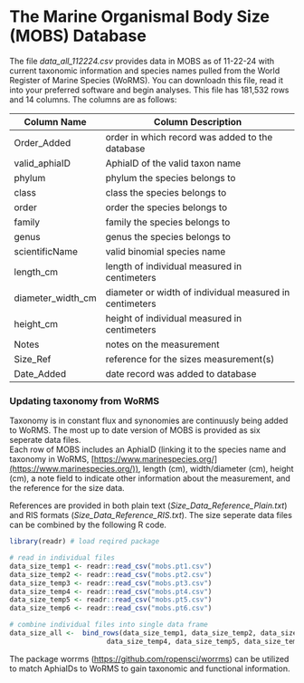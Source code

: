 # The Marine Organismal Body Size (MOBS) Database

The file *data\_all\_112224.csv* provides data in MOBS as of 11-22-24 with current taxonomic information and species names pulled from the World Register of Marine Species (WoRMS). You can downloadn this file, read it into your preferred software and begin analyses. This file has 181,532 rows and 14 columns. The columns are as follows:

|Column Name|Column Description|
|---|---|
|Order\_Added|order in which record was added to the database |
|valid\_aphiaID|AphiaID of the valid taxon name |
|phylum| phylum the species belongs to|
|class| class the species belongs to|
|order| order the species belongs to|
|family| family the species belongs to|
|genus| genus the species belongs to|
|scientificName| valid binomial species name|
|length\_cm| length of individual measured in centimeters|
|diameter\_width\_cm| diameter or width of individual measured in centimeters|
|height\_cm| height of individual measured in centimeters|
|Notes| notes on the measurement|
|Size\_Ref| reference for the sizes measurement(s)|
|Date\_Added| date record was added to database|

### Updating taxonomy from WoRMS 
Taxonomy is in constant flux and synonomies are continuusly being added to WoRMS. The most up to date version of MOBS is provided as six seperate data files.  
Each row of MOBS includes an AphiaID (linking it to the species name and taxonomy in WoRMS, [https://www.marinespecies.org/](https://www.marinespecies.org/)), 
length (cm), width/diameter (cm), height (cm), a note field to indicate other information about the measurement, and the reference for the size data. 

References are provided in both plain text (*Size\_Data\_Reference\_Plain.txt*) and RIS formats (*Size\_Data\_Reference\_RIS.txt*). The size seperate data files can be
combined by the following R code.

```r
library(readr) # load reqired package

# read in individual files
data_size_temp1 <- readr::read_csv("mobs.pt1.csv") 
data_size_temp2 <- readr::read_csv("mobs.pt2.csv") 
data_size_temp3 <- readr::read_csv("mobs.pt3.csv") 
data_size_temp4 <- readr::read_csv("mobs.pt4.csv") 
data_size_temp5 <- readr::read_csv("mobs.pt5.csv") 
data_size_temp6 <- readr::read_csv("mobs.pt6.csv") 

# combine individual files into single data frame
data_size_all <-  bind_rows(data_size_temp1, data_size_temp2, data_size_temp3, 
                        data_size_temp4, data_size_temp5, data_size_temp6) 
```

The package worrms (https://github.com/ropensci/worrms) can be utilized to match AphiaIDs to WoRMS to gain taxonomic and functional information. 

